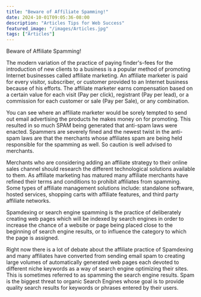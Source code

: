 ```yaml
---
title: "Beware of Affiliate Spamming!"
date: 2024-10-01T09:05:36-08:00
description: "Articles Tips for Web Success"
featured_image: "/images/Articles.jpg"
tags: ["Articles"]
---
```


Beware of Affiliate Spamming!

The modern variation of the practice of paying finder's-fees for the introduction of new clients to a business is a popular method of promoting Internet businesses called affiliate marketing. An affiliate marketer is paid for every visitor, subscriber, or customer provided to an Internet business because of his efforts. The affiliate marketer earns compensation based on a certain value for each visit (Pay per click), registrant (Pay per lead), or a commission for each customer or sale (Pay per Sale), or any combination.

You can see where an affiliate marketer would be sorely tempted to send out email advertising the products he makes money on for promoting. This resulted in so much SPAM being generated that anti-spam laws were enacted. Spammers are severely fined and the newest twist in the anti-spam laws are that the merchants whose affiliates spam are being held responsible for the spamming as well. So caution is well advised to merchants.

Merchants who are considering adding an affiliate strategy to their online sales channel should research the different technological solutions available to them. As affiliate marketing has matured many affiliate merchants have refined their terms and conditions to prohibit affiliates from spamming. Some types of affiliate management solutions include: standalone software, hosted services, shopping carts with affiliate features, and third party affiliate networks.

Spamdexing or search engine spamming is the practice of deliberately creating web pages which will be indexed by search engines in order to increase the chance of a website or page being placed close to the beginning of search engine results, or to influence the category to which the page is assigned.

Right now there is a lot of debate about the affiliate practice of Spamdexing and many affiliates have converted from sending email spam to creating large volumes of automatically generated web pages each devoted to different niche keywords as a way of search engine optimizing their sites. This is sometimes referred to as spamming the search engine results. Spam is the biggest threat to organic Search Engines whose goal is to provide quality search results for keywords or phrases entered by their users.


